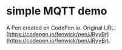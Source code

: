 # simple MQTT demo

A Pen created on CodePen.io. Original URL: [https://codepen.io/fenwick/pen/JRyyBr](https://codepen.io/fenwick/pen/JRyyBr).


